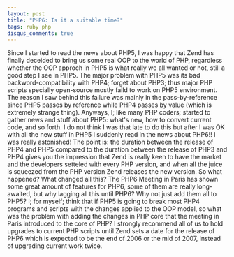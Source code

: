 ```yaml
---
layout: post
title: "PHP6: Is it a suitable time?"
tags: ruby php
disqus_comments: true
---
```


Since I started to read the news about PHP5, I was happy that Zend has finally deceided to bring us some real OOP to the world of PHP, regardless whether the OOP approch in PHP5 is what really we all wanted or not, still a good step I see in PHP5.
The major problem with PHP5 was its bad backword-compatibility with PHP4; forget about PHP3; thus major PHP scripts specially open-source mostly faild to work on PHP5 environment. The reason I saw behind this failure was mainly in the pass-by-reference since PHP5 passes by reference while PHP4 passes by value (which is extremely strange thing).
Anyways, I; like many PHP coders; started to gather news and stuff about PHP5: what's new, how to convert current code, and so forth. I do not think I was that late to do this but after I was OK with all the new stuff in PHP5 I suddenly read in the news about PHP6!!
I was really astonished! The point is: the duration between the release of PHP4 and PHP5 compared to the duration between the release of PHP3 and PHP4 gives you the impression that Zend is really keen to have the market and the developers setteled with every PHP version, and when all the juice is squeezed from the PHP version Zend releases the new version. So what happened? What changed all this?
The PHP6 Meeting in Paris has shown some great amount of features for PHP6, some of them are really long-awaited, but why lagging all this until PHP6? Why not just add them all to PHP5?
I; for myself; think that if PHP5 is going to break most PHP4 programs and scripts with the changes applied to the OOP model, so what was the problem with adding the changes in PHP core that the meeting in Paris introduced to the core of PHP?
I strongly recommend all of us to hold upgrades to current PHP scripts until Zend sets a date for the release of PHP6 which is expected to be the end of 2006 or the mid of 2007, instead of upgrading current work twice.